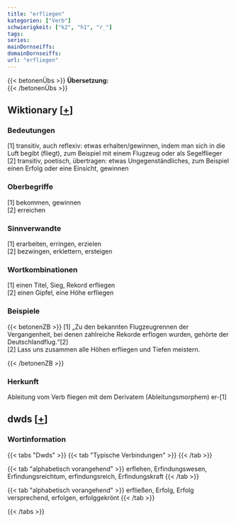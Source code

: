 ```yaml
---
title: "erfliegen"
kategorien: ["Verb"]
schwierigkeit: ["k2", "h1", "r_"]
tags:
series:
mainDornseiffs:
domainDornseiffs:
url: "erfliegen"
---
```


{{< betonenÜbs >}}
**Übersetzung:**  
{{< /betonenÜbs >}}

## Wiktionary [[+](https://de.wiktionary.org/wiki/erfliegen)]

### Bedeutungen
[1] transitiv, auch reflexiv: etwas erhalten/gewinnen, indem man sich in die Luft begibt (fliegt), zum Beispiel mit einem Flugzeug oder als Segelflieger  
[2] transitiv, poetisch, übertragen: etwas Ungegenständliches, zum Beispiel einen Erfolg oder eine Einsicht, gewinnen  

### Oberbegriffe
[1] bekommen, gewinnen  
[2] erreichen  

### Sinnverwandte
[1] erarbeiten, erringen, erzielen  
[2] bezwingen, erklettern, ersteigen  

### Wortkombinationen
[1] einen Titel, Sieg, Rekord erfliegen  
[2] einen Gipfel, eine Höhe erfliegen  

### Beispiele
{{< betonenZB >}}
[1] „Zu den bekannten Flugzeugrennen der Vergangenheit, bei denen zahlreiche Rekorde erflogen wurden, gehörte der Deutschlandflug.“[2]  
[2] Lass uns zusammen alle Höhen erfliegen und Tiefen meistern.  

{{< /betonenZB >}}
### Herkunft
Ableitung vom Verb fliegen mit dem Derivatem (Ableitungsmorphem) er-[1]  



## dwds [[+](https://www.dwds.de/wb/erfliegen)]

### Wortinformation
{{< tabs "Dwds" >}}
{{< tab "Typische Verbindungen" >}}
{{< /tab >}}

{{< tab "alphabetisch vorangehend" >}}
erflehen, Erfindungswesen, Erfindungsreichtum, erfindungsreich, Erfindungskraft
{{< /tab >}}

{{< tab "alphabetisch vorangehend" >}}
erfließen, Erfolg, Erfolg versprechend, erfolgen, erfolggekrönt
{{< /tab >}}

{{< /tabs >}}

